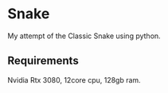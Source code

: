 # Snake
My attempt of the Classic Snake using python.

## Requirements
Nvidia Rtx 3080, 12core cpu, 128gb ram.
